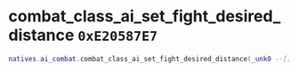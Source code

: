 # combat_class_ai_set_fight_desired_distance `0xE20587E7`

```lua
natives.ai_combat.combat_class_ai_set_fight_desired_distance(_unk0 --[[ integer ]], _unk1 --[[ integer ]], _unk2 --[[ integer ]])
```